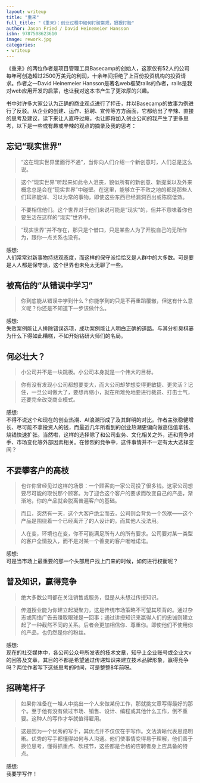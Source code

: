 ```yaml
---
layout: writeup
title: "重来"
full_title: "《重来》：创业过程中如何打破常规，狠狠打脸"
author: Jason Fried / David Heinemeier Hansson
isbn: 9787508623610
image: rework.jpg
categories:
- writeup
---
```


《重来》的两位作者是项目管理工具Basecamp的创始人，这家仅有52人的公司每年可创造超过2500万美元的利润，十余年间拒绝了上百份投资机构的投资请求。作者之一David Heinemeier Hansson是著名web框架rails的作者，rails是我对web应用开发的启蒙，也让我对这本书产生了更浓厚的兴趣。

书中对许多大家公认为正确的商业观点进行了抨击，并以Basecamp的故事为例进行了反驳。从企业的创建、运作、招聘、宣传等方方面面，它都给出了辛辣、直接的思考及建议，读下来让人直呼过瘾，也让即将加入创业公司的我产生了更多思考，以下是一些或有趣或辛辣的观点的摘录及我的思考：

## 忘记“现实世界”

> “这在现实世界里面行不通”，当你向人们介绍一个新创意时，人们总是这么说。

> 这个“现实世界”听起来如此令人沮丧，貌似所有的新创意、新提案以及外来概念总是会在“现实世界”中碰壁。在这里，能够立于不败之地的都是那些人们耳熟能详、习以为常的事物，即使这些东西已经漏洞百出或陈腐低效。

> 不要相信他们。这个世界对于他们来说可能是“现实”的，但并不意味着你也要生活在这样的“现实”世界中。

> “现实世界”并不存在，那只是个借口，只是某些人为了开脱自己的无所作为，跟你一点关系也没有。

感想: <br/>人们常常对新事物持悲观态度，而这样的保守派恰恰又是人群中的大多数。可是要是人人都是保守派，这个世界也未免太无聊了一些。

## 被高估的“从错误中学习”

> 你到底能从错误中学到什么？你能学到的只是不再重蹈覆辙，但这有什么意义呢？你还是不知道下一步该做什么。

感想: <br/>失败案例能让人排除错误选项，成功案例能让人明白正确的道路。与其分析臭棋篓为什么下得如此糟糕，不如开始钻研大师们的名局。

## 何必壮大？

> 小公司并不是一块跳板。小公司本身就是一个伟大的目标。

> 你有没有发现小公司都想要变大，而大公司却梦想变得更敏捷、更灵活？记住，一旦公司做大了，要想再缩小，就在所难免地要进行裁员、打击士气，还要完全改变商业模式。

感想: <br/>不得不说这个和现在的创业热潮、AI浪潮形成了及其鲜明的对比。作者主张稳健增长、尽可能不拿投资人的钱，而最近几年所看到的创业热潮更偏向做高估值拿钱、烧钱快速扩张。当然啦，这样的选择除了和公司业务、文化相关之外，还和竞争对手、市场变化等外部因素相关。在惨烈的竞争中，这件事情并不一定有太大选择空间？

## 不要攀客户的高枝

> 也许你曾经见过这样的场景：一个顾客向一家公司投了很多钱。这家公司想要尽可能的取悦那个顾客。为了迎合这个客户的要求而改变自己的产品，渐渐地，你的产品就会脱离普遍客户的基础。

> 而且，突然有一天，这个大客户绝尘而去，公司则会背负一个包袱——这个产品是围绕着一个已经离开了的人设计的。而其他人没法用。

> 人在变，环境也在变，你不可能满足所有人的所有要求。公司要对某一类型的客户全情投入，而不是对某一个善变的客户唯唯诺诺。

感想: <br/>可是当市场上最重要的那一个头部用户找上门来的时候，如何进行权衡呢？

## 普及知识，赢得竞争

> 绝大多数公司都在关注销售或服务，但是从未想过传授知识。

> 传道授业能为你建立起凝聚力，这是传统市场策略不可望其项背的。通过杂志或网络广告去赚取眼球是一回事；通过讲授知识来赢得人们的忠诚则建立起了一种截然不同的关系。后者会更加相信你、尊重你。即使他们不使用你的产品，也仍然是你的粉丝。

感想: <br/>现在的社交媒体中，各公司公众号所发表的技术文章，知乎上企业账号或企业大v的回答及文章，其目的不都是希望通过传递知识来建立技术品牌形象，赢得竞争吗？两位作者写下这些思考的时间，可是整整8年前呀。

## 招聘笔杆子

> 如果你准备在一堆人中挑出一个人来做某份工作，那就挑文章写得最好的那个。至于他有没有做过市场、销售、设计、编程或其他什么工作，倒不重要。这种人的写作才华就值得雇用。

> 这是因为一个优秀的写手，其优点并不仅仅在于写作。文法清晰代表思路明晰。优秀的写手都懂得如何与人沟通。他们使事情变得易于理解，他们善于换位思考，懂得抓重点、砍枝节，这些都是合格的应聘者身上应具备的特点。

感想: <br/>我要学写作！
